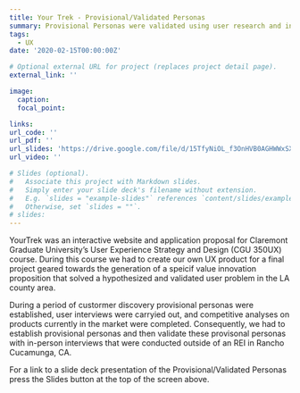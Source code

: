 ```yaml
---
title: Your Trek - Provisional/Validated Personas
summary: Provisional Personas were validated using user research and in-person interviews.
tags:
  - UX
date: '2020-02-15T00:00:00Z'

# Optional external URL for project (replaces project detail page).
external_link: ''

image:
  caption:
  focal_point: 

links:
url_code: ''
url_pdf: ''
url_slides: 'https://drive.google.com/file/d/15TfyNiOL_f3OnHVB0AGHWWxSX77Z8CzF/view?usp=sharing'
url_video: ''

# Slides (optional).
#   Associate this project with Markdown slides.
#   Simply enter your slide deck's filename without extension.
#   E.g. `slides = "example-slides"` references `content/slides/example-slides.md`.
#   Otherwise, set `slides = ""`.
# slides: 
---
```


YourTrek was an interactive website and application proposal for Claremont Graduate University’s User Experience Strategy and Design (CGU 350UX) course. During this course we had to create our own UX product for a final project geared towards the generation of a speicif value innovation proposition that solved a hypothesized and validated user problem in the LA county area. 

During a period of custormer discovery provisional personas were established, user interviews were carryied out, and competitive analyses on products currently in the market were completed. Consequently, we had to establish provisional personas and then validate these provisonal personas with in-person interviews that were conducted outside of an REI in Rancho Cucamunga, CA.

For a link to a slide deck presentation of the Provisional/Validated Personas press the Slides button at the top of the screen above.
